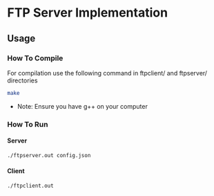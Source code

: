 # FTP Server Implementation

## Usage
### How To Compile
For compilation use the following command in ftpclient/ and ftpserver/ directories
```bash
make
```
* Note: Ensure you have g++ on your computer
### How To Run
#### Server
```bash
./ftpserver.out config.json
```
#### Client
```bash
./ftpclient.out
```
